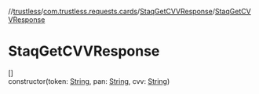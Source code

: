 //[trustless](../../../index.md)/[com.trustless.requests.cards](../index.md)/[StaqGetCVVResponse](index.md)/[StaqGetCVVResponse](-staq-get-c-v-v-response.md)

# StaqGetCVVResponse

[]\
constructor(token: [String](https://kotlinlang.org/api/latest/jvm/stdlib/kotlin/-string/index.html), pan: [String](https://kotlinlang.org/api/latest/jvm/stdlib/kotlin/-string/index.html), cvv: [String](https://kotlinlang.org/api/latest/jvm/stdlib/kotlin/-string/index.html))
